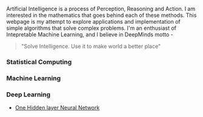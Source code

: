 Artificial Intelligence is a process of Perception, Reasoning and Action. I am interested in the mathematics that goes behind each of these methods. This webpage is my attempt to explore applications and implementation of simple algorithms that solve complex problems. I'm an enthusiast of Intepretable Machine Learning, and I believe in DeepMinds motto - 
<blockquote>"Solve Intelligence. Use it to make world a better place"</blockquote>

### Statistical Computing

### Machine Learning 

### Deep Learning
- <a href="P1NeuralNetwork-2.html">One Hidden layer Neural Network</a>

